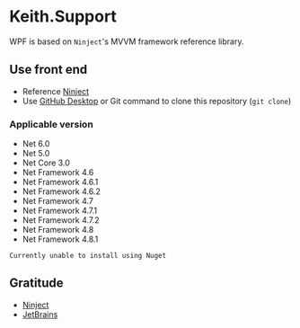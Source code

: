 # Keith.Support
WPF is based on `Ninject`'s MVVM framework reference library.


## Use front end
- Reference [Ninject](https://github.com/ninject/Ninject)
- Use [GitHub Desktop](https://desktop.github.com/) or Git command to clone this repository (`git clone`)

### Applicable version
- Net 6.0
- Net 5.0
- Net Core 3.0
- Net Framework 4.6
- Net Framework 4.6.1
- Net Framework 4.6.2
- Net Framework 4.7
- Net Framework 4.7.1
- Net Framework 4.7.2
- Net Framework 4.8
- Net Framework 4.8.1

`Currently unable to install using Nuget`

## Gratitude
- [Ninject](https://github.com/ninject/Ninject)
- [JetBrains](https://www.jetbrains.com/)